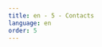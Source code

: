 ```yaml
---
title: en - 5 - Contacts
language: en
order: 5
---
```

<script async
    src="https://maps.googleapis.com/maps/api/js?key=AIzaSyCBZblgearjDUoN4a7Xw4Oepd6Q1eKU9KkAIzaSyCBZblgearjDUoN4a7Xw4Oepd6Q1eKU9Kk&callback=initMap">
</script>
<div id="map_canvas"></div>
<script>
let map;
function initMap() {
  map = new google.maps.Map(document.getElementById("map"), {
    center: { lat: -34.397, lng: 150.644 },
    zoom: 8,
  });
}
</script>

